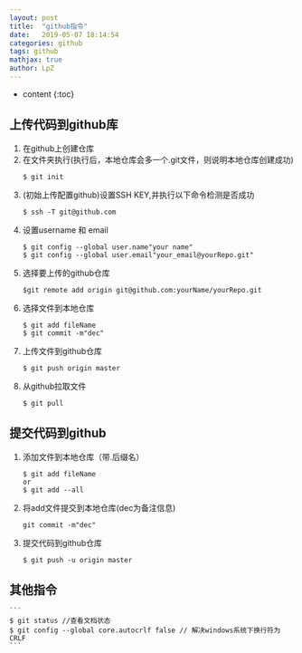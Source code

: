 ```yaml
---
layout: post
title:  "github指令"
date:   2019-05-07 18:14:54
categories: github
tags: github
mathjax: true
author: LpZ
---
```


* content
{:toc}

## 上传代码到github库
1. 在github上创建仓库
2. 在文件夹执行(执行后，本地仓库会多一个.git文件，则说明本地仓库创建成功)
    ```
    $ git init
    ```
3. (初始上传配置github)设置SSH KEY,并执行以下命令检测是否成功
    ```
    $ ssh -T git@github.com
    ```
4. 设置username 和 email
    ```
    $ git config --global user.name"your name"
    $ git config --global user.email"your_email@yourRepo.git"
    ```
5. 选择要上传的github仓库
    ```
    $git remote add origin git@github.com:yourName/yourRepo.git
    ```
6. 选择文件到本地仓库
    ```
    $ git add fileName
    $ git commit -m"dec"
    ```
7. 上传文件到github仓库
    ```
    $ git push origin master
    ```
8. 从github拉取文件
    ```
    $ git pull
    ```

## 提交代码到github
1. 添加文件到本地仓库（带.后缀名）
    ```
    $ git add fileName
    or
    $ git add --all
    ```
2. 将add文件提交到本地仓库(dec为备注信息)
    ```
    git commit -m"dec"
    ```
3. 提交代码到github仓库
    ```
    $ git push -u origin master
    ```

## 其他指令
    ```
    $ git status //查看文档状态
    $ git config --global core.autocrlf false // 解决windows系统下换行符为CRLF
    ```